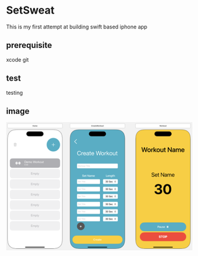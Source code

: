 # SetSweat
This is my first attempt at building swift based iphone app

## prerequisite
xcode
git

## test
testing

## image
![Screenshot](https://github.com/krystal109/SetSweat/blob/main/Images/Screenshot%202023-10-18%20at%2010.38.19%20AM.png)

